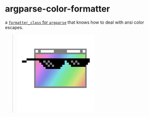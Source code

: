 # argparse-color-formatter
a [`formatter_class` for `argparse`](https://docs.python.org/3/library/argparse.html#formatter-class) that knows how to deal with ansi color escapes.

> ![That script's help text is so cool...](/acf.png)
